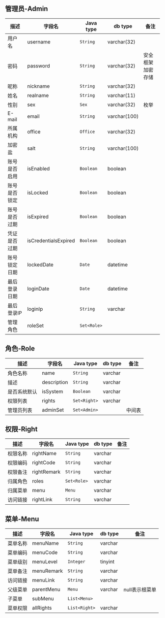 ## 管理员-Admin ##
描述|字段名|Java type|db type|备注
---|---|---|---|---
用户名|username|`String`|varchar(32)|
密码|password|`String`|varchar(32)|安全框架加密存储
昵称|nickname|`String`|varchar(32)|
姓名|realname|`String`|varchar(11)|
性别|sex|`Sex`|varchar(32)|枚举
E-mail|email|`String`|varchar(100)|
所属机构|office|`Office`|varchar(32)|
加密盐|salt|`String`|varchar(100)|
账号是否启用|isEnabled|`Boolean`|boolean|
账号是否锁定|isLocked|`Boolean`|boolean|
账号是否过期|isExpired|`Boolean`|boolean|
凭证是否过期|isCredentialsExpired|`Boolean`|boolean|
账号锁定日期|lockedDate|`Date`|datetime|
最后登录日期|loginDate|`Date`|datetime|
最后登录IP|loginIp|`String`|varchar|
管理角色|roleSet|`Set<Role>`|

## 角色-Role ##
描述|字段名|Java type|db type|备注
---|---|---|---|---
角色名称|name|`String`|varchar|
描述|description|`String`|varchar|
是否系统默认|isSystem|`Boolean`|varchar|
权限列表|rights|`Set<Right>`|varchar|
管理员列表|adminSet|`Set<Admin>`||中间表
## 权限-Right ##
描述|字段名|Java type|db type|备注
---|---|---|---|---
权限名称|rightName|`String`|varchar|
权限编码|rightCode|`String`|varchar|
权限备注|rightRemark|`String`|varchar|
归属角色|roles|`Set<Role>`|varchar|
归属菜单|menu|`Menu`|varchar|
访问链接|rightLink|`String`|varchar|

## 菜单-Menu ##
描述|字段名|Java type|db type|备注
---|---|---|---|---
菜单名称|menuName|`String`|varchar|
菜单编码|menuCode|`String`|varchar|
菜单级别|menuLevel|`Integer`|tinyint|
菜单备注|menuRemark|`String`|varchar|
访问链接|menuLink|`String`|varchar|
父级菜单|parentMenu|`Menu`|varchar|null表示根菜单
子菜单|subMenu|`List<Menu>`||
菜单权限|allRights|`List<Right>`|varchar|








